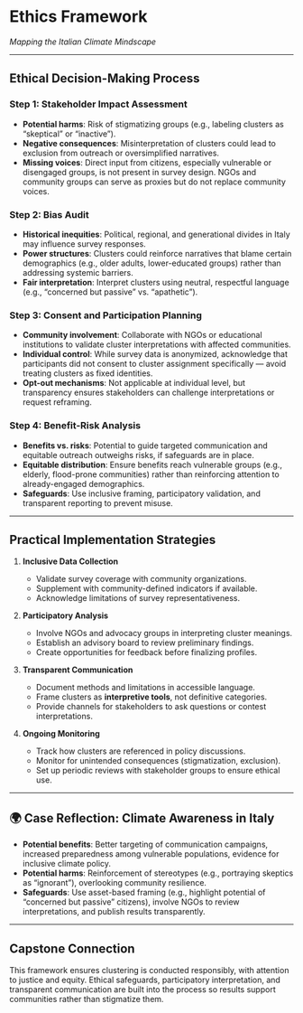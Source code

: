 # Ethics Framework
*Mapping the Italian Climate Mindscape*  

---

## Ethical Decision-Making Process

### Step 1: Stakeholder Impact Assessment
- **Potential harms**: Risk of stigmatizing groups (e.g., labeling clusters as “skeptical” or “inactive”).  
- **Negative consequences**: Misinterpretation of clusters could lead to exclusion from outreach or oversimplified narratives.  
- **Missing voices**: Direct input from citizens, especially vulnerable or disengaged groups, is not present in survey design. NGOs and community groups can serve as proxies but do not replace community voices.  

### Step 2: Bias Audit
- **Historical inequities**: Political, regional, and generational divides in Italy may influence survey responses.  
- **Power structures**: Clusters could reinforce narratives that blame certain demographics (e.g., older adults, lower-educated groups) rather than addressing systemic barriers.  
- **Fair interpretation**: Interpret clusters using neutral, respectful language (e.g., “concerned but passive” vs. “apathetic”).  

### Step 3: Consent and Participation Planning
- **Community involvement**: Collaborate with NGOs or educational institutions to validate cluster interpretations with affected communities.  
- **Individual control**: While survey data is anonymized, acknowledge that participants did not consent to cluster assignment specifically — avoid treating clusters as fixed identities.  
- **Opt-out mechanisms**: Not applicable at individual level, but transparency ensures stakeholders can challenge interpretations or request reframing.  

### Step 4: Benefit-Risk Analysis
- **Benefits vs. risks**: Potential to guide targeted communication and equitable outreach outweighs risks, if safeguards are in place.  
- **Equitable distribution**: Ensure benefits reach vulnerable groups (e.g., elderly, flood-prone communities) rather than reinforcing attention to already-engaged demographics.  
- **Safeguards**: Use inclusive framing, participatory validation, and transparent reporting to prevent misuse.  

---

## Practical Implementation Strategies

1. **Inclusive Data Collection**  
   - Validate survey coverage with community organizations.  
   - Supplement with community-defined indicators if available.  
   - Acknowledge limitations of survey representativeness.  

2. **Participatory Analysis**  
   - Involve NGOs and advocacy groups in interpreting cluster meanings.  
   - Establish an advisory board to review preliminary findings.  
   - Create opportunities for feedback before finalizing profiles.  

3. **Transparent Communication**  
   - Document methods and limitations in accessible language.  
   - Frame clusters as **interpretive tools**, not definitive categories.  
   - Provide channels for stakeholders to ask questions or contest interpretations.  

4. **Ongoing Monitoring**  
   - Track how clusters are referenced in policy discussions.  
   - Monitor for unintended consequences (stigmatization, exclusion).  
   - Set up periodic reviews with stakeholder groups to ensure ethical use.  

---

## 🌍 Case Reflection: Climate Awareness in Italy
- **Potential benefits**: Better targeting of communication campaigns, increased preparedness among vulnerable populations, evidence for inclusive climate policy.  
- **Potential harms**: Reinforcement of stereotypes (e.g., portraying skeptics as “ignorant”), overlooking community resilience.  
- **Safeguards**: Use asset-based framing (e.g., highlight potential of “concerned but passive” citizens), involve NGOs to review interpretations, and publish results transparently.  

---

## Capstone Connection
This framework ensures clustering is conducted responsibly, with attention to justice and equity. Ethical safeguards, participatory interpretation, and transparent communication are built into the process so results support communities rather than stigmatize them.
